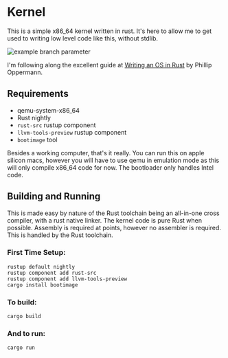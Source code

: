 # Kernel

This is a simple x86\_64 kernel written in rust. It's here to allow me to get
used to writing low level code like this, without stdlib.

![example branch parameter](https://github.com/madmangaz/kernel/actions/workflows/rust.yml/badge.svg?branch=main)

I'm following along the excellent guide at [Writing an OS in Rust](https://os.phil-opp.com/)
by Phillip Oppermann.

## Requirements

- qemu-system-x86\_64
- Rust nightly
- `rust-src` rustup component
- `llvm-tools-preview` rustup component
- `bootimage` tool

Besides a working computer, that's it really. You can run this on apple silicon
macs, however you will have to use qemu in emulation mode as this will only
compile x86\_64 code for now. The bootloader only handles Intel code.

## Building and Running

This is made easy by nature of the Rust toolchain being an all-in-one cross
compiler, with a rust native linker. The kernel code is pure Rust when
possible. Assembly is required at points, however no assembler is required.
This is handled by the Rust toolchain.

### First Time Setup:

```shell
rustup default nightly
rustup component add rust-src
rustup component add llvm-tools-preview
cargo install bootimage
```

### To build:

```shell
cargo build
```

### And to run:

```shell
cargo run
```

